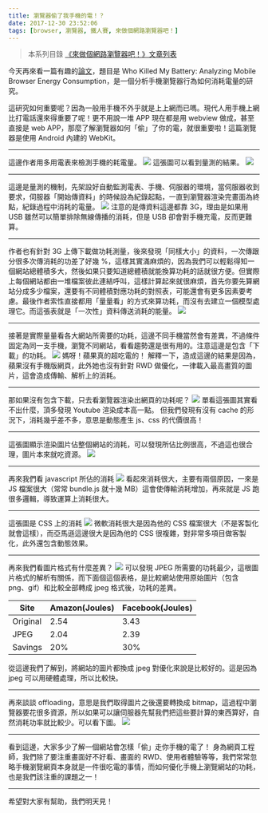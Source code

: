 ```yaml
---
title: 瀏覽器偷了我手機的電！？
date: 2017-12-30 23:52:06
tags: [browser, 瀏覽器, 鐵人賽, 來做個網路瀏覽器吧！]
---
```

> 本系列目錄 [《來做個網路瀏覽器吧！》文章列表](/post/2018/02/browser/browser_series_33/)


                    
今天再來看一篇有趣的[論文](https://crypto.stanford.edu/~dabo/pubs/papers/browserpower.pdf)，題目是 Who Killed My Battery: Analyzing Mobile Browser Energy Consumption，是一個分析手機瀏覽器行為如何消耗電量的研究。

這研究如何重要呢？因為一般用手機不外乎就是上上網而已嗎。現代人用手機上網比打電話還來得重要了呢！更不用說一堆 APP 現在都是用 webview 做成，甚至直接是 web APP，那麼了解瀏覽器如何「偷」了你的電，就很重要啦！這篇瀏覽器是使用 Android 內建的 WebKit。

---

這邊作者用多用電表來檢測手機的耗電量。
![](https://user-images.githubusercontent.com/18013815/34455126-3e8b25b8-edb3-11e7-9b8d-92d3badb6fdb.png)
這張圖可以看到量測的結果。
![](https://user-images.githubusercontent.com/18013815/34455129-403da20a-edb3-11e7-86de-4856119b4977.png)

---
這邊是量測的機制，先架設好自動監測電表、手機、伺服器的環境，當伺服器收到要求，伺服器「開始傳資料」的時候設為紀錄起點，一直到瀏覽器渲染完畫面為終點，紀錄過程中消耗的電量。
![](https://user-images.githubusercontent.com/18013815/34455180-5da52560-edb4-11e7-8423-af0cc82cbfa6.png)
注意的是傳資料這邊都靠 3G，理由是如果用 USB 雖然可以簡單排除無線傳播的消耗，但是 USB 卻會對手機充電，反而更難算。

---
作者也有針對 3G 上傳下載做功耗測量，後來發現「同樣大小」的資料，一次傳跟分很多次傳消耗的功差了好幾 %，這樣其實滿麻煩的，因為我們可以輕鬆得知一個網站總體積多大，然後如果只要知道總體積就能換算功耗的話就很方便。但實際上每個網站都由一堆檔案彼此連結呼叫，這樣計算起來就很麻煩，首先你要先算網站分成多少檔案，還要有不同體積對應功耗的對照表，可能還會有更多因素要考慮。最後作者索性直接都用「量量看」的方式來算功耗，而沒有去建立一個模型處理它。而這張表就是「一次性」資料傳送消耗的能量。
![](https://user-images.githubusercontent.com/18013815/34455223-3e61d260-edb5-11e7-9600-03d7f40e50c4.png)

---
接著是實際量量看各大網站所需要的功耗，這邊不同手機當然會有差異，不過條件固定為同一支手機，瀏覽不同網站，看看趨勢還是很有用的。注意這邊是包含「下載」的功耗。
![](https://user-images.githubusercontent.com/18013815/34455300-e8698cde-edb6-11e7-8288-926790d01476.png)
媽呀！蘋果真的超吃電的！
解釋一下，造成這邊的結果是因為，蘋果沒有手機版網頁，此外她也沒有針對 RWD 做優化，一律載入最高畫質的圖片，這會造成傳輸、解析上的消耗。

---
那如果沒有包含下載，只去看瀏覽器渲染出網頁的功耗呢？
![](https://user-images.githubusercontent.com/18013815/34455350-616d0d3a-edb8-11e7-9a15-f67e07f8f70d.png)
單看這張圖其實看不出什麼，頂多發現 Youtube 渲染成本高一點。
但我們發現有沒有 cache 的形況下，消耗幾乎差不多，意思是動態產生 js、css 的代價很高！

---
這張圖顯示渲染圖片佔整個網站的消耗，可以發現所佔比例很高，不過這也很合理，圖片本來就吃資源。
![](https://user-images.githubusercontent.com/18013815/34455418-e4573d50-edb9-11e7-9314-252f9eb302e3.png)

---
再來我們看 javascript 所佔的消耗
![](https://user-images.githubusercontent.com/18013815/34455440-683c11ea-edba-11e7-8025-bb8844285832.png)
看起來消耗很大，主要有兩個原因，一來是 JS 檔案很大（常常 bundle.js 就十幾 MB）這會使傳輸消耗增加，再來就是 JS 跑很多邏輯，導致運算上消耗很大。

---
這張圖是 CSS 上的消耗
![](https://user-images.githubusercontent.com/18013815/34455503-843bcd08-edbb-11e7-9a11-7292becc3eb5.png)
微軟消耗很大是因為他的 CSS 檔案很大（不是客製化就會這樣），而亞馬遜這邊很大是因為他的 CSS 很複雜，對非常多項目做客製化，此外還包含動態效果。

---
再來我們看圖片格式有什麼差異？
![](https://user-images.githubusercontent.com/18013815/34455577-be21c4e0-edbc-11e7-8d43-daf38775afba.png)
可以發現 JPEG 所需要的功耗最少，這根圖片格式的解析有關係，而下面個這個表格，是比較網站使用原始圖片（包含 png、gif）和比較全部轉成 jpeg 格式後，功耗的差異。

Site | Amazon(Joules)| Facebook(Joules)
----|-----|-----
Original | 2.54  | 3.43
JPEG | 2.04 | 2.39
Savings|  20% | 30%

從這邊我們了解到，將網站的圖片都換成 jpeg 對優化來說是比較好的。這是因為 jpeg 可以用硬體處理，所以比較快。

---
再來談談  offloading，意思是我們取得圖片之後還要轉換成 bitmap，這過程中瀏覽器要花很多資源，所以如果可以讓伺服器先幫我們把這些要計算的東西算好，自然消耗功率就比較少。可以看下圖。
![](https://user-images.githubusercontent.com/18013815/34455685-380d0786-edbf-11e7-89e9-c81ab2c18005.png)

---
看到這邊，大家多少了解一個網站會怎樣「偷」走你手機的電了！
身為網頁工程師，我們除了要注重畫面好不好看、畫面的 RWD、使用者體驗等等，我們常常忽略手機瀏覽網頁本身就是一件很吃電的事情，而如何優化手機上瀏覽網站的功耗，也是我們該注重的課題之一！

---
希望對大家有幫助，我們明天見！
                                                        
